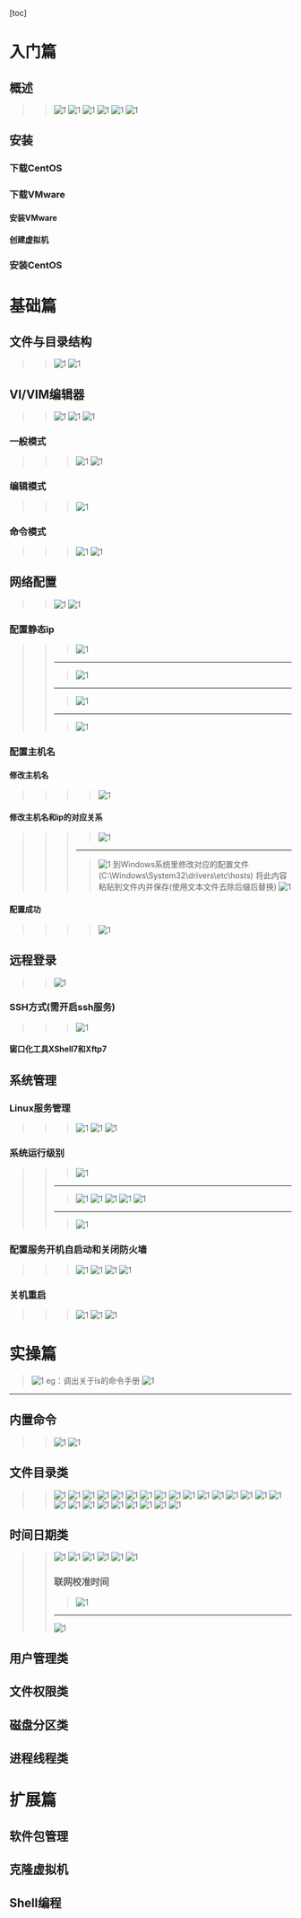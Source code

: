 [toc]
# 入门篇
## 概述
>>![1](pic/01.PNG)
>>![1](pic/02.PNG)
>>![1](pic/03.PNG)
>>![1](pic/04.PNG)
>>![1](pic/05.PNG)
>>![1](pic/06.PNG)
## 安装
### 下载CentOS
### 下载VMware
#### 安装VMware
#### 创建虚拟机
### 安装CentOS
# 基础篇
## 文件与目录结构
>>![1](pic/07.PNG)
>>![1](pic/08.PNG)
## VI/VIM编辑器
>>![1](pic/09.PNG)
>>![1](pic/10.PNG)
>>![1](pic/16.PNG)
### 一般模式
>>>![1](pic/11.PNG)
>>>![1](pic/12.PNG)
### 编辑模式
>>>![1](pic/13.PNG)
### 命令模式
>>>![1](pic/14.PNG)
>>>![1](pic/15.PNG)
## 网络配置
>>![1](pic/17.PNG)
>>![1](pic/18.PNG)
### 配置静态ip
>>>![1](pic/19.PNG)
>> ---
>>>![1](pic/20.PNG)
>> ---
>>>![1](pic/21.PNG)
>> ---
>>>![1](pic/22.PNG)
### 配置主机名
#### 修改主机名
>>>>![1](pic/23.PNG)
#### 修改主机名和ip的对应关系
>>>>![1](pic/24.PNG)
>>>---
>>>>![1](pic/25.PNG)
    到Windows系统里修改对应的配置文件(C:\Windows\System32\drivers\etc\hosts)
    将此内容粘贴到文件内并保存(使用文本文件去除后缀后替换)
    ![1](pic/26.PNG)
#### 配置成功
>>>>![1](pic/27.PNG)
## 远程登录
>>![1](pic/29.PNG)
### SSH方式(需开启ssh服务)
>>>![1](pic/28.PNG)
#### 窗口化工具XShell7和Xftp7
## 系统管理
### Linux服务管理
>>>![1](pic/30.PNG)
>>>![1](pic/31.PNG)
>>>![1](pic/32.PNG)
### 系统运行级别
>>>![1](pic/33.PNG)
>> ---
>>>![1](pic/34.PNG)
>>>![1](pic/35.PNG)
>>>![1](pic/36.PNG)
>>>![1](pic/37.PNG)
>>>![1](pic/38.PNG)
>> ---
>>>![1](pic/39.PNG)
### 配置服务开机自启动和关闭防火墙
>>>![1](pic/40.PNG)
>>>![1](pic/41.PNG)
>>>![1](pic/42.PNG)
>>>![1](pic/43.PNG)
### 关机重启
>>>![1](pic/44.PNG)
>>>![1](pic/45.PNG)
>>>![1](pic/46.PNG)
# 实操篇
>![1](pic/47.PNG)
> eg：调出关于ls的命令手册
>![1](pic/48.PNG)
---
## 内置命令
>>![1](pic/49.PNG)
>>![1](pic/50.PNG)
## 文件目录类
>>![1](pic/51.PNG)
>>![1](pic/53.PNG)
>>![1](pic/52.PNG)
>>![1](pic/54.PNG)
>>![1](pic/55.PNG)
>>![1](pic/56.PNG)
>>![1](pic/57.PNG)
>>![1](pic/58.PNG)
>>![1](pic/59.PNG)
>>![1](pic/60.PNG)
>>![1](pic/61.PNG)
>>![1](pic/62.PNG)
>>![1](pic/63.PNG)
>>![1](pic/64.PNG)
>>![1](pic/65.PNG)
>>![1](pic/66.PNG)
>>![1](pic/67.PNG)
>>![1](pic/68.PNG)
>>![1](pic/71.PNG)
>>![1](pic/72.PNG)
>>![1](pic/73.PNG)
>>![1](pic/69.PNG)
>>![1](pic/70.PNG)
>>![1](pic/74.PNG)
>>![1](pic/75.PNG)
## 时间日期类
>>![1](pic/76.PNG)
>>![1](pic/77.PNG)
>>![1](pic/78.PNG)
>>![1](pic/79.PNG)
>>![1](pic/80.PNG)
>>![1](pic/81.PNG)
>> ### 联网校准时间
>>>![1](pic/82.PNG)
>> ---
>>![1](pic/83.PNG)
## 用户管理类
## 文件权限类
## 磁盘分区类
## 进程线程类
# 扩展篇
## 软件包管理
## 克隆虚拟机
## Shell编程